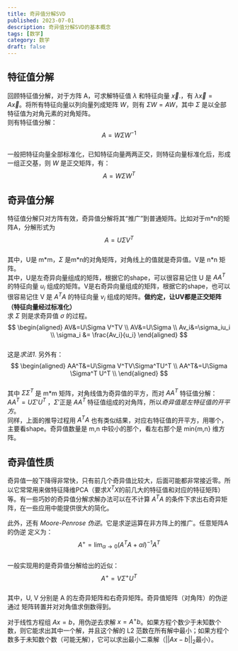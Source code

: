 ```yaml
---
title: 奇异值分解SVD
published: 2023-07-01
description: 奇异值分解SVD的基本概念
tags: [数学]
category: 数学
draft: false
---
```


## 特征值分解  
回顾特征值分解，对于方阵 A，可求解特征值 $\lambda$ 和特征向量 $\vec x$.，有 $\lambda \vec x = A \vec x$。将所有特征向量以列向量列成矩阵 $W$，则有 $\Sigma W=AW$，其中 $\Sigma$ 是以全部特征值为对角元素的对角矩阵。  
则有特征值分解：  
$$  
A = W\Sigma W^{-1}  
$$  
一般把特征向量全部标准化，已知特征向量两两正交，则特征向量标准化后，形成一组正交基，则 $W$ 是正交矩阵，有：  
$$  
A = W\Sigma W^T  
$$  
  
## 奇异值分解  
特征值分解只对方阵有效，奇异值分解将其“推广”到普通矩阵。比如对于m\*n的矩阵A，分解形式为  
$$  
A=U\Sigma V^T  
$$  
其中，U是 m\*m，$\Sigma$ 是m\*n的对角矩阵，对角线上的值就是奇异值。V是 n\*n 矩阵。  
其中，U是左奇异向量组成的矩阵，根据它的shape，可以很容易记住 U 是 $AA^T$ 的特征向量 $u_i$ 组成的矩阵。V是右奇异向量组成的矩阵，根据它的shape，也可以很容易记住 V 是 $A^TA$ 的特征向量 $v_i$ 组成的矩阵。**做约定，让UV都是正交矩阵（特征向量经过标准化）**  
求 $\Sigma$ 则是求奇异值 $\sigma$ 的过程。  
$$  
\begin{aligned}  
AV&=U\Sigma V^TV \\  
AV&=U\Sigma \\  
Av_i&=\sigma_iu_i \\  
\sigma_i &= \frac{Av_i}{u_i}  
\end{aligned}  
$$  
这是*求法1*. 另外有：  
$$  
\begin{aligned}  
AA^T&=U\Sigma V^TV\Sigma^TU^T \\  
AA^T&=U\Sigma \Sigma^T U^T \\  
\end{aligned}  
$$  
其中 $\Sigma \Sigma^T$ 是 m\*m 矩阵，对角线值为奇异值的平方，而对 $AA^T$ 特征值分解：$AA^T=U\Sigma 'U^T$ ，$\Sigma'$正是 $AA^T$ 特征值组成的对角阵，所以*奇异值是左特征值的开平方*。  
同样，上面的推导过程用 $A^TA$ 也有类似结果，对应右特征值的开平方，用哪个，主要看shape。奇异值数量是 m,n 中较小的那个，看左右那个是 min{m,n} 维方阵。  
  
## 奇异值性质  
奇异值一般下降得非常快，只有前几个奇异值比较大，后面可能都非常接近零。所以它常常用来做特征降维PCA（要求$X^TX$的前几大的特征值和对应的特征矩阵）等。有一些巧妙的奇异值分解求解办法可以在不计算 $A^TA$ 的条件下求出右奇异矩阵，在一些应用中能提供很大的简化。  
  
此外，还有 *Moore-Penrose 伪逆*。它是求逆运算在非方阵上的推广。任意矩阵A的伪逆 定义为：  
$$  
A^+=\lim_{\alpha\to0}(A^TA+\alpha I)^{-1}A^T  
$$  
一般实现用的是奇异值分解给出的近似：  
$$  
A^+ = V\Sigma^+ U^T  
$$  
其中，U, V 分别是 A 的左奇异矩阵和右奇异矩阵。奇异值矩阵（对角阵）的伪逆通过 矩阵转置并对对角值求倒数得到。  
  
对于线性方程组 $Ax=b$，用伪逆去求解 $x=A^+b$。如果方程个数少于未知数个数，则它能求出其中一个解，并且这个解的 L2 范数在所有解中最小；如果方程个数多于未知数个数（可能无解），它可以求出最小二乘解（$||Ax-b||_2$最小）。  
